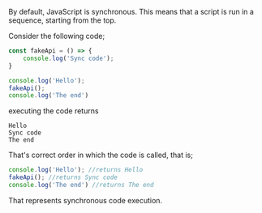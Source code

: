By default, JavaScript is synchronous. This means that a script is run in a sequence, starting from the top. 

Consider the following code;

``` JavaScript
const fakeApi = () => {
    console.log('Sync code');
}

console.log('Hello');
fakeApi();
console.log('The end')
```
executing the code returns

```
Hello
Sync code
The end
```
That's correct order in which the code is called, that is;
```JavaScript
console.log('Hello'); //returns Hello
fakeApi(); //returns Sync code
console.log('The end') //returns The end
```
That represents synchronous code execution. 



